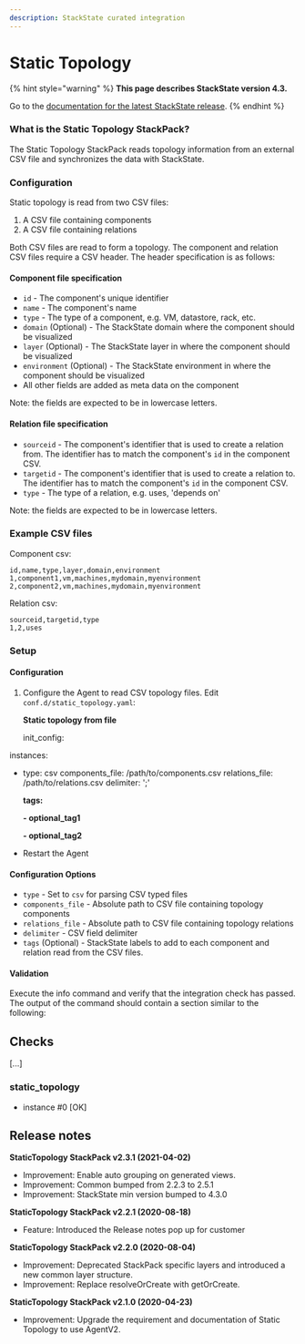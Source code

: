 ```yaml
---
description: StackState curated integration
---
```


# Static Topology

{% hint style="warning" %}
**This page describes StackState version 4.3.**

Go to the [documentation for the latest StackState release](https://docs.stackstate.com/).
{% endhint %}

### What is the Static Topology StackPack?

The Static Topology StackPack reads topology information from an external CSV file and synchronizes the data with StackState.

### Configuration

Static topology is read from two CSV files:

1. A CSV file containing components
2. A CSV file containing relations

Both CSV files are read to form a topology. The component and relation CSV files require a CSV header. The header specification is as follows:

#### Component file specification

* `id` - The component's unique identifier
* `name` - The component's name
* `type` - The type of a component, e.g. VM, datastore, rack, etc.
* `domain` \(Optional\) - The StackState domain where the component should be visualized
* `layer` \(Optional\) - The StackState layer in where the component should be visualized
* `environment` \(Optional\) - The StackState environment in where the component should be visualized
* All other fields are added as meta data on the component

Note: the fields are expected to be in lowercase letters.

#### Relation file specification

* `sourceid` - The component's identifier that is used to create a relation from. The identifier has to match the component's `id` in the component CSV.
* `targetid` - The component's identifier that is used to create a relation to. The identifier has to match the component's `id` in the component CSV.
* `type` - The type of a relation, e.g. uses, 'depends on'

Note: the fields are expected to be in lowercase letters.

### Example CSV files

Component csv:

```text
id,name,type,layer,domain,environment
1,component1,vm,machines,mydomain,myenvironment
2,component2,vm,machines,mydomain,myenvironment
```

Relation csv:

```text
sourceid,targetid,type
1,2,uses
```

### Setup

#### Configuration

1. Configure the Agent to read CSV topology files. Edit `conf.d/static_topology.yaml`:

   **Static topology from file**

   init\_config:

instances:

* type: csv components\_file: /path/to/components.csv relations\_file: /path/to/relations.csv delimiter: ';'

  **tags:**

  **- optional\_tag1**

  **- optional\_tag2**

* Restart the Agent

#### Configuration Options

* `type` - Set to `csv` for parsing CSV typed files
* `components_file` - Absolute path to CSV file containing topology components
* `relations_file` - Absolute path to CSV file containing topology relations
* `delimiter` - CSV field delimiter
* `tags` \(Optional\) - StackState labels to add to each component and relation read from the CSV files.

#### Validation

Execute the info command and verify that the integration check has passed. The output of the command should contain a section similar to the following:

## Checks

\[...\]

### static\_topology

* instance \#0 \[OK\]

## Release notes

**StaticTopology StackPack v2.3.1 \(2021-04-02\)**

* Improvement: Enable auto grouping on generated views.
* Improvement: Common bumped from 2.2.3 to 2.5.1
* Improvement: StackState min version bumped to 4.3.0

**StaticTopology StackPack v2.2.1 \(2020-08-18\)**

* Feature: Introduced the Release notes pop up for customer

**StaticTopology StackPack v2.2.0 \(2020-08-04\)**

* Improvement: Deprecated StackPack specific layers and introduced a new common layer structure.
* Improvement: Replace resolveOrCreate with getOrCreate.

**StaticTopology StackPack v2.1.0 \(2020-04-23\)**

* Improvement: Upgrade the requirement and documentation of Static Topology to use AgentV2.

